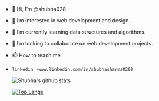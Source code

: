- 👋 Hi, I’m @shubha028
- 👀 I’m interested in web development and design.
- 🌱 I’m currently learning data structures and algorithms.
- 💞️ I’m looking to collaborate on web development projects.
- 📫 How to reach me 
-     linkedin -www.linkedin.com/in/shubhasharma0208
  ![Shubha's github stats](https://github-readme-stats.vercel.app/api?username=shubha028&show_icons=true&theme=radical)

  
  [![Top Langs](https://github-readme-stats.vercel.app/api/top-langs/?username=shubha028)](https://github.com/shubha028/github-readme-stats)
<!-- ![](https://komarev.com/ghpvc/?username=shubha028&style=flat-square)--->

<!---
shubha028/shubha028 is a ✨ special ✨ repository because its `README.md` (this file) appears on your GitHub profile.
You can click the Preview link to take a look at your changes.
--->
